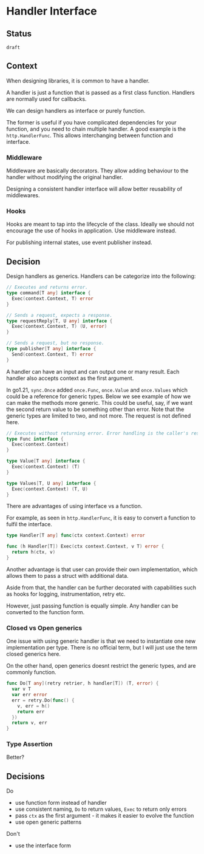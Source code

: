 # Handler Interface


## Status

`draft`

## Context

When designing libraries, it is common to have a handler.

A handler is just a function that is passed as a first class function. Handlers are normally used for callbacks.

We can design handlers as interface or purely function.

The former is useful if you have complicated dependencies for your function, and you need to chain multiple handler. A good example is the `http.HandlerFunc`. This allows interchanging between function and interface.

### Middleware

Middleware are basically decorators. They allow adding behaviour to the handler without modifying the original handler.

Designing a consistent handler interface will allow better reusability of middlewares.

### Hooks

Hooks are meant to tap into the lifecycle of the class. Ideally we should not encourage the use of hooks in application. Use middleware instead.

For publishing internal states, use event publisher instead.


## Decision

Design handlers as generics. Handlers can be categorize into the following:

```go
// Executes and returns error.
type command[T any] interface {
  Exec(context.Context, T) error
}

// Sends a request, expects a response.
type requestReply[T, U any] interface {
  Exec(context.Context, T) (U, error)
}

// Sends a request, but no response.
type publisher[T any] interface {
  Send(context.Context, T) error
}
```

A handler can have an input and can output one or many result.
Each handler also accepts context as the first argument.

In go1.21, `sync.Once` added `once.Func`, `once.Value` and `once.Values` which could be a reference for generic types. Below we see example of how we can make the methods more generic. This could be useful, say, if we want the second return value to be something other than error. Note that the generic types are limited to two, and not more. The request is not defined here.

```go
// Executes without returning error. Error handling is the caller's responsibility. Common pattern in concurrency or background job.
type Func interface {
  Exec(context.Context) 
}

type Value[T any] interface {
  Exec(context.Context) (T)
}

type Values[T, U any] interface {
  Exec(context.Context) (T, U)
}
```


There are advantages of using interface vs a function.


For example, as seen in `http.HandlerFunc`, it is easy to convert a function to fulfil the interface.


```go
type Handler[T any] func(ctx context.Context) error

func (h Handler[T]) Exec(ctx context.Context, v T) error {
  return h(ctx, v)
}
```

Another advantage is that user can provide their own implementation, which allows them to pass a struct with additional data.

Aside from that, the handler can be further decorated with capabilities such as hooks for logging, instrumentation, retry etc.

However, just passing function is equally simple. Any handler can be converted to the function form.


### Closed vs Open generics

One issue with using generic handler is that we need to instantiate one new implementation per type. There is no official term, but I will just use the term closed generics here. 

On the other hand, open generics doesnt restrict the generic types, and are commonly function.


```go
func Do[T any](retry retrier, h handler[T]) (T, error) {
  var v T
  var err error
  err = retry.Do(func() {
    v, err = h()
    return err
  })
  return v, err
}
```

### Type Assertion

Better?


## Decisions

Do
- use function form instead of handler
- use consistent naming, `Do` to return values, `Exec` to return only errors
- pass `ctx` as the first argument - it makes it easier to evolve the function
- use open generic patterns

Don't
- use the interface form
